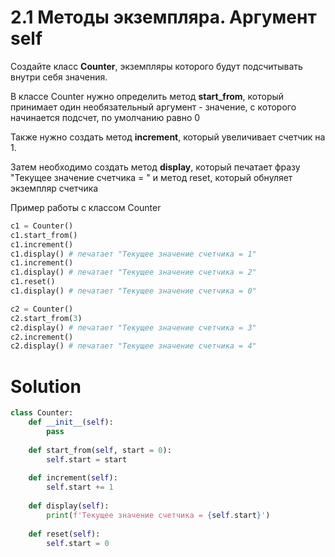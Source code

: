 # 2.1 Методы экземпляра. Аргумент self

Создайте класс **Counter**, экземпляры которого будут подсчитывать внутри себя значения.

В классе Counter нужно определить метод **start_from**, который принимает один необязательный аргумент - значение, с
которого начинается подсчет, по умолчанию равно 0

Также нужно создать метод **increment**, который увеличивает счетчик на 1.

Затем необходимо создать метод **display**, который печатает фразу "Текущее значение счетчика = <value>" и метод reset,
который обнуляет экземпляр счетчика

Пример работы с классом Counter

```python
c1 = Counter()
c1.start_from()
c1.increment()
c1.display() # печатает "Текущее значение счетчика = 1"
c1.increment()
c1.display() # печатает "Текущее значение счетчика = 2"
c1.reset()
c1.display() # печатает "Текущее значение счетчика = 0"

c2 = Counter()
c2.start_from(3)
c2.display() # печатает "Текущее значение счетчика = 3"
c2.increment()
c2.display() # печатает "Текущее значение счетчика = 4"
```

# Solution

```python
class Counter:
    def __init__(self):
        pass
        
    def start_from(self, start = 0):
        self.start = start   
    
    def increment(self):
        self.start += 1
    
    def display(self):
        print(f'Текущее значение счетчика = {self.start}')
    
    def reset(self):
        self.start = 0
```
